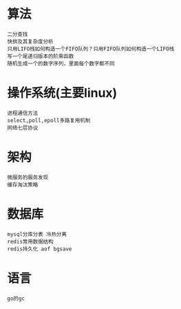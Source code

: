 # 算法
```
二分查找
快排及其复杂度分析
只用LIFO栈如何构造一个FIFO队列？只用FIFO队列如何构造一个LIFO栈
写一个尾递归版本的阶乘函数
随机生成一个的数字序列，里面每个数字都不同
```

# 操作系统(主要linux)
```
进程通信方法
select,poll,epoll多路复用机制
网络七层协议
```

# 架构
```
微服务的服务发现
缓存淘汰策略
```

# 数据库
```
mysql分库分表 冷热分离
redis常用数据结构
redis持久化 aof bgsave
```

# 语言
```
go的gc
```

